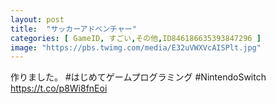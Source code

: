 ```yaml
---
layout: post
title:  "サッカーアドベンチャー"
categories: [ GameID, すごい,その他,ID846186635393847296 ]
image: "https://pbs.twimg.com/media/E32uVWXVcAISPlt.jpg"
---
```

作りました。
#はじめてゲームプログラミング #NintendoSwitch https://t.co/p8Wi8fnEoi
